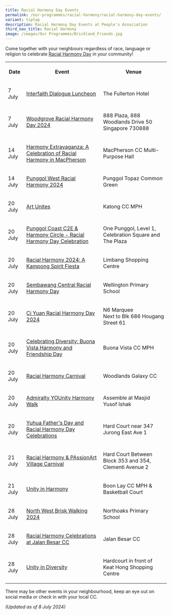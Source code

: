 ```yaml
---
title: Racial Harmony Day Events
permalink: /our-programmes/racial-harmony/racial-harmony-day-events/
variant: tiptap
description: Racial Harmony Day Events at People's Association
third_nav_title: Racial Harmony
image: /images/Our Programmes/Brickland_Friends.jpg
---
```

<p>Come together with your neighbours regardless of race, language or religion
to celebrate <a href="https://www.pa.gov.sg/our-programmes/racial-harmony/racial-harmony-day/" rel="noopener noreferrer nofollow" target="_blank">Racial Harmony Day</a> in
your community!</p>
<table style="minWidth: 75px">
<colgroup>
<col>
<col>
<col>
</colgroup>
<tbody>
<tr>
<th rowspan="1" colspan="1">
<p>Date</p>
</th>
<th rowspan="1" colspan="1">
<p>Event</p>
</th>
<th rowspan="1" colspan="1">
<p>Venue</p>
</th>
</tr>
<tr>
<td rowspan="1" colspan="1">
<p>7 July</p>
</td>
<td rowspan="1" colspan="1">
<p><a href="https://www.facebook.com/share/p/zB9EbPQvvDmpShcg/?" rel="noopener noreferrer nofollow" target="_blank">Interfaith Dialogue Luncheon</a>
</p>
</td>
<td rowspan="1" colspan="1">
<p>The Fullerton Hotel</p>
</td>
</tr>
<tr>
<td rowspan="1" colspan="1">
<p>7 July</p>
</td>
<td rowspan="1" colspan="1">
<p><a href="https://www.facebook.com/Woodgrove.OurHome/posts/pfbid02qRBB2RGF1ijS9WAGqW6SUfz2aJvL9WXRzJiymmB5N9SpemBPM4p87oSEnBZdBS2Bl" rel="noopener noreferrer nofollow" target="_blank">Woodgrove Racial Harmony Day 2024</a>
</p>
</td>
<td rowspan="1" colspan="1">
<p>888 Plaza, 888 Woodlands Drive 50 Singapore 730888</p>
</td>
</tr>
<tr>
<td rowspan="1" colspan="1">
<p>14 July</p>
</td>
<td rowspan="1" colspan="1">
<p><a href="https://www.facebook.com/MacPherson.Spirit/posts/pfbid02xocDCijCr9rFaJgYFFbUQ1QUKpEKPCBkprZDGCeJcQhx4eXfcTREeG34vh5AGPP7l" rel="noopener noreferrer nofollow" target="_blank">Harmony Extravaganza: A Celebration of Racial Harmony in MacPherson</a>
</p>
</td>
<td rowspan="1" colspan="1">
<p>MacPherson CC Multi-Purpose Hall</p>
</td>
</tr>
<tr>
<td rowspan="1" colspan="1">
<p>14 July</p>
</td>
<td rowspan="1" colspan="1">
<p><a href="https://www.facebook.com/punggolwestcc/posts/pfbid0ECWcWwbnDjYqMmBAsYfGCwrR6kxDRhd9JARCU4p8FdzPzxz4cHnUwrGk6xhFXwqnl" rel="noopener noreferrer nofollow" target="_blank">Punggol West Racial Harmony 2024</a>
</p>
</td>
<td rowspan="1" colspan="1">
<p>Punggol Topaz Common Green</p>
</td>
</tr>
<tr>
<td rowspan="1" colspan="1">
<p>20 July</p>
</td>
<td rowspan="1" colspan="1">
<p><a href="https://facebook.com/events/s/art-unite-2024-art-exhibition-/1349306476458652/" rel="noopener noreferrer nofollow" target="_blank">Art Unites</a>
</p>
</td>
<td rowspan="1" colspan="1">
<p>Katong CC MPH</p>
</td>
</tr>
<tr>
<td rowspan="1" colspan="1">
<p>20 July</p>
</td>
<td rowspan="1" colspan="1">
<p><a href="https://www.onepa.gov.sg/events/punggol-coast-c2e-harmony-circle-racial-harmony-day-celebration-54511377" rel="noopener noreferrer nofollow" target="_blank">Punggol Coast C2E &amp; Harmony Circle - Racial Harmony Day Celebration</a>
</p>
</td>
<td rowspan="1" colspan="1">
<p>One Punggol, Level 1, Celebration Square and The Plaza</p>
</td>
</tr>
<tr>
<td rowspan="1" colspan="1">
<p>20 July</p>
</td>
<td rowspan="1" colspan="1">
<p><a href="https://www.facebook.com/groups/limbangview/permalink/10160179382801344/?rdid=LDo5yQULyjTwSa8t&amp;share_url=https%3A%2F%2Fwww.facebook.com%2Fshare%2Fp%2FXw8q3LqcJqg5dPLa%2F" rel="noopener noreferrer nofollow" target="_blank">Racial Harmony 2024: A Kampong Spirit Fiesta</a>
</p>
</td>
<td rowspan="1" colspan="1">
<p>Limbang Shopping Centre</p>
</td>
</tr>
<tr>
<td rowspan="1" colspan="1">
<p>20 July</p>
</td>
<td rowspan="1" colspan="1">
<p><a href="https://www.facebook.com/sembcentral/posts/pfbid034DhHH84qABzCx8wUCdSoP46QqBhFM8DWmesPxu7Krkf7d4jYtsFqEvSk6gTBT4Yil" rel="noopener noreferrer nofollow" target="_blank">Sembawang Central Racial Harmony Day</a>
</p>
</td>
<td rowspan="1" colspan="1">
<p>Wellington Primary School</p>
</td>
</tr>
<tr>
<td rowspan="1" colspan="1">
<p>20 July</p>
</td>
<td rowspan="1" colspan="1">
<p><a href="https://www.facebook.com/ciyuancclub/posts/pfbid02M49T1otYBKkZmgqtou2fD4HbNcU951sQ5o9Sm3N9ttEZWZV8Ly5mdYRzWwf95mk1l" rel="noopener noreferrer nofollow" target="_blank">Ci Yuan Racial Harmony Day 2024</a>
</p>
</td>
<td rowspan="1" colspan="1">
<p>N6 Marquee
<br>Next to Blk 686 Hougang Street 61</p>
</td>
</tr>
<tr>
<td rowspan="1" colspan="1">
<p>20 July</p>
</td>
<td rowspan="1" colspan="1">
<p><a href="https://www.facebook.com/mybuonavista/posts/pfbid0PtqTkevqbSeQ89VZRZZDJLXJw1LGPQSiaNVc37D1KbwZyzyqRAmPdfzLbn53Ssj5l" rel="noopener noreferrer nofollow" target="_blank">Celebrating Diversity: Buona Vista Harmony and Friendship Day</a>
</p>
</td>
<td rowspan="1" colspan="1">
<p>Buona Vista CC MPH</p>
</td>
</tr>
<tr>
<td rowspan="1" colspan="1">
<p>20 July</p>
</td>
<td rowspan="1" colspan="1">
<p><a href="https://www.facebook.com/permalink.php?story_fbid=pfbid02ymJbZcN4dujhnFnJoatiZf2FMhMg57SSihuquyh14tPXT6ipfdy91wjbtzaXLzmnl&amp;id=100064593620152" rel="noopener noreferrer nofollow" target="_blank">Racial Harmony Carnival</a>
</p>
</td>
<td rowspan="1" colspan="1">
<p>Woodlands Galaxy CC</p>
</td>
</tr>
<tr>
<td rowspan="1" colspan="1">
<p>20 July</p>
</td>
<td rowspan="1" colspan="1">
<p><a href="https://www.facebook.com/OurAdmiralty/posts/pfbid02db1TRpdAE8tiA6nX62Ef819zhfWGEgjFcRevQ6HjykdvkqAiBoF2EzWRq3zJ6MRJl" rel="noopener noreferrer nofollow" target="_blank">Admiralty YOUnity Harmony Walk</a>
</p>
</td>
<td rowspan="1" colspan="1">
<p>Assemble at Masjid Yusof Ishak</p>
</td>
</tr>
<tr>
<td rowspan="1" colspan="1">
<p>20 July</p>
</td>
<td rowspan="1" colspan="1">
<p><a href="https://www.facebook.com/story.php?story_fbid=1028941005937701&amp;id=100064654330783&amp;rdid=DPWAfQluMILMRbDX" rel="noopener noreferrer nofollow" target="_blank">Yuhua Father's Day and Racial Harmony Day Celebrations</a>
</p>
</td>
<td rowspan="1" colspan="1">
<p>Hard Court near 347 Jurong East Ave 1</p>
</td>
</tr>
<tr>
<td rowspan="1" colspan="1">
<p>21 July</p>
</td>
<td rowspan="1" colspan="1">
<p><a href="https://www.facebook.com/share/pm1YdDRzym5pzFof/?mibextid=QwDbR1" rel="noopener noreferrer nofollow" target="_blank">Racial Harmony &amp; PAssionArt Village Carnival</a>
</p>
</td>
<td rowspan="1" colspan="1">
<p>Hard Court Between Block 353 and 354, Clementi Avenue 2</p>
</td>
</tr>
<tr>
<td rowspan="1" colspan="1">
<p>21 July</p>
</td>
<td rowspan="1" colspan="1">
<p><a href="https://go.gov.sg/unityinharmony" rel="noopener noreferrer nofollow" target="_blank">Unity in Harmony</a>
</p>
</td>
<td rowspan="1" colspan="1">
<p>Boon Lay CC MPH &amp; Basketball Court</p>
</td>
</tr>
<tr>
<td rowspan="1" colspan="1">
<p>28 July</p>
</td>
<td rowspan="1" colspan="1">
<p><a href="https://www.facebook.com/OurAdmiralty/posts/pfbid0p9tyCR6XfiHnXomEeYDJBFBNpFCbGf2fbP9iAxxsyRtyr9U9DargbeSsVfTkp6MRl" rel="noopener noreferrer nofollow" target="_blank">North West Brisk Walking 2024</a>
</p>
</td>
<td rowspan="1" colspan="1">
<p>Northoaks Primary School</p>
</td>
</tr>
<tr>
<td rowspan="1" colspan="1">
<p>28 July</p>
</td>
<td rowspan="1" colspan="1">
<p><a href="https://www.onepa.gov.sg/events/racial-harmony-day-celebration-2024-76559708" rel="noopener noreferrer nofollow" target="_blank">Racial Harmony Celebrations at Jalan Besar CC</a>
</p>
</td>
<td rowspan="1" colspan="1">
<p>Jalan Besar CC</p>
</td>
</tr>
<tr>
<td rowspan="1" colspan="1">
<p>28 July</p>
</td>
<td rowspan="1" colspan="1">
<p><a href="https://www.onepa.gov.sg/events/28-07-2024-unity-in-diversity-33206345" rel="noopener noreferrer nofollow" target="_blank">Unity in Diversity</a>
</p>
</td>
<td rowspan="1" colspan="1">
<p>Hardcourt in front of Keat Hong Shopping Centre</p>
</td>
</tr>
</tbody>
</table>
<p>There may be other events in your neighbourhood, keep an eye out on social
media or check in with your local CC.</p>
<p><em>(Updated as of 8 July 2024)</em>
</p>